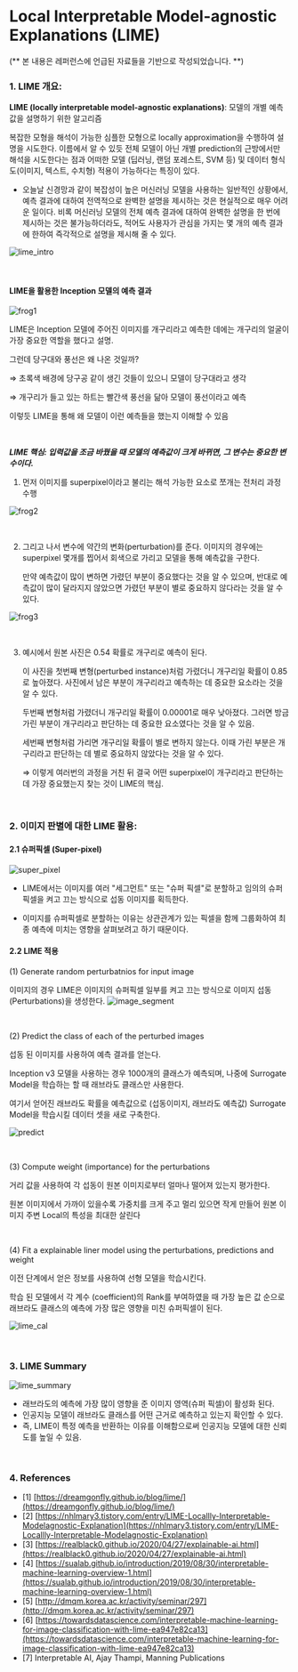 # Local Interpretable Model-agnostic Explanations (LIME) 
(** 본 내용은 레퍼런스에 언급된 자료들을 기반으로 작성되었습니다. **)

### 1. LIME 개요:
**LIME (locally interpretable model-agnostic explanations)**: 모델의 개별 예측값을 설명하기 위한 알고리즘

복잡한 모형을 해석이 가능한 심플한 모형으로 locally approximation을 수행하여 설명을 시도한다. 이름에서 알 수 있듯 전체 모델이 아닌 개별 prediction의 근방에서만 해석을 시도한다는 점과 어떠한 모델 (딥러닝, 랜덤 포레스트, SVM 등) 및 데이터 형식도(이미지, 텍스트, 수치형) 적용이 가능하다는 특징이 있다.

- 오늘날 신경망과 같이 복잡성이 높은 머신러닝 모델을 사용하는 일반적인 상황에서, 예측 결과에 대하여 전역적으로 완벽한 설명을 제시하는 것은 현실적으로 매우 어려운 일이다. 비록 머신러닝 모델의 전체 예측 결과에 대하여 완벽한 설명을 한 번에 제시하는 것은 불가능하더라도, 적어도 사용자가 관심을 가지는 몇 개의 예측 결과에 한하여 즉각적으로 설명을 제시해 줄 수 있다.

![lime_intro](https://user-images.githubusercontent.com/7313213/139409142-8f4c9732-9ae5-4f06-88ff-c5fbbe85449b.png)

<br/>


####  LIME을 활용한 Inception 모델의 예측 결과

![frog1](https://user-images.githubusercontent.com/7313213/139522582-aae32a13-1f17-46be-8e02-a805e83ac275.png)

LIME은 Inception 모델에 주어진 이미지를 개구리라고 예측한 데에는 개구리의 얼굴이 가장 중요한 역할을 했다고 설명.

그런데 당구대와 풍선은 왜 나온 것일까?

⇒ 초록색 배경에 당구공 같이 생긴 것들이 있으니 모델이 당구대라고 생각

⇒ 개구리가 들고 있는 하트는 빨간색 풍선을 닮아 모델이 풍선이라고 예측

이렇듯 LIME을 통해 왜 모델이 이런 예측들을 했는지 이해할 수 있음

<br/>

***LIME 핵심: 입력값을 조금 바꿨을 때 모델의 예측값이 크게 바뀌면, 그 변수는 중요한 변수이다.***

1. 먼저 이미지를 superpixel이라고 불리는 해석 가능한 요소로 쪼개는 전처리 과정 수행

![frog2](https://user-images.githubusercontent.com/7313213/139522583-a340832e-339a-4dda-ab94-7b3cb0cb35cf.png)

<br/>

2. 그리고 나서 변수에 약간의 변화(perturbation)를 준다. 이미지의 경우에는 superpixel 몇개를 찝어서 회색으로 가리고 모델을 통해 예측값을 구한다.

   만약 예측값이 많이 변하면 가렸던 부분이 중요했다는 것을 알 수 있으며, 반대로 예측값이 많이 달라지지 않았으면 가렸던 부분이 별로 중요하지 않다라는 것을 알 수 있다.

![frog3](https://user-images.githubusercontent.com/7313213/139522584-1d72d149-e0bb-4c38-81b0-7eec0f0a0ba8.png)

<br/>

3. 예시에서 원본 사진은 0.54 확률로 개구리로 예측이 된다.
    
    이 사진을 첫번째 변형(perturbed instance)처럼 가렸더니 개구리일 확률이 0.85로 높아졌다. 사진에서 남은 부분이 개구리라고 예측하는 데 중요한 요소라는 것을 알 수 있다.
    
    두번째 변형처럼 가렸더니 개구리일 확률이 0.00001로 매우 낮아졌다. 그러면 방금 가린 부분이 개구리라고 판단하는 데 중요한 요소였다는 것을 알 수 있음.
    
    세번째 변형처럼 가리면 개구리일 확률이 별로 변하지 않는다. 이때 가린 부분은 개구리라고 판단하는 데 별로 중요하지 않았다는 것을 알 수 있다. 
    
    ⇒ 이렇게 여러번의 과정을 거친 뒤 결국 어떤 superpixel이 개구리라고 판단하는 데 가장 중요했는지 찾는 것이 LIME의 핵심.

<br/>

### 2. 이미지 판별에 대한 LIME 활용:

#### 2.1 슈퍼픽셀 (Super-pixel)
![super_pixel](https://user-images.githubusercontent.com/7313213/139409482-9b6eb8e9-e0f8-41e4-bc57-c9cd73b4787a.png)

- LIME에서는 이미지를 여러 "세그먼트" 또는 "슈퍼 픽셀"로 분할하고 임의의 슈퍼 픽셀을 켜고 끄는 방식으로 섭동 이미지를 획득한다.

- 이미지를 슈퍼픽셀로 분할하는 이유는 상관관계가 있는 픽셀을 함께 그룹화하여 최종 예측에 미치는 영향을 살펴보려고 하기 때문이다.

#### 2.2 LIME 적용

(1) Generate random perturbatnios for input image

   이미지의 경우 LIME은 이미지의 슈퍼픽셀 일부를 켜고 끄는 방식으로 이미지 섭동 (Perturbations)을 생성한다.
   ![image_segment](https://user-images.githubusercontent.com/7313213/139409490-16f322f0-a521-41b1-84ed-f248da971198.png)    

<br/>

(2) Predict the class of each of the perturbed images

   섭동 된 이미지를 사용하여 예측 결과를 얻는다.

   Inception v3 모델을 사용하는 경우 1000개의 클래스가 예측되며, 나중에 Surrogate Model을 학습하는 할 때 래브라도 클래스만 사용한다.

   여기서 얻어진 래브라도 확률을 예측값으로 (섭동이미지, 래브라도 예측값) Surrogate Model을 학습시킬 데이터 셋을 새로 구축한다.

   ![predict](https://user-images.githubusercontent.com/7313213/139409493-db66cb04-e2fd-4146-a987-4e80e2e1da9c.png)

<br/>

(3) Compute weight (importance) for the perturbations

   거리 값을 사용하여 각 섭동이 원본 이미지로부터 얼마나 떨어져 있는지 평가한다.

   원본 이미지에서 가까이 있을수록 가중치를 크게 주고 멀리 있으면 작게 만들어 원본 이미지  주변 Local의 특성을 최대한 살린다

<br/>

(4) Fit a explainable liner model using the perturbations, predictions and weight

   이전 단계에서 얻은 정보를 사용하여 선형 모델을 학습시킨다.

   학습 된 모델에서 각 계수 (coefficient)의 Rank를 부여하였을 때 가장 높은 값 순으로 래브라도 클래스의 예측에 가장 많은 영향을 미친 슈퍼픽셀이 된다.

   ![lime_cal](https://user-images.githubusercontent.com/7313213/139410320-b0dfb47a-fb69-4e1e-9843-143aa728f8a7.png)


<br/>

### 3. LIME Summary

![lime_summary](https://user-images.githubusercontent.com/7313213/139408670-23d2de61-2611-4d85-a29e-a798fa788d43.png)

- 래브라도의 예측에 가장 많이 영향을 준 이미지 영역(슈퍼 픽셀)이 활성화 된다.
- 인공지능 모델이 래브라도 클래스를 어떤 근거로 예측하고 있는지 확인할 수 있다.
- 즉, LIME이 특정 예측을 반환하는 이유를 이해함으로써 인공지능 모델에 대한 신뢰도를 높일 수 있음.

<br/>

### 4. References

- [1] [https://dreamgonfly.github.io/blog/lime/](https://dreamgonfly.github.io/blog/lime/)
- [2] [https://nhlmary3.tistory.com/entry/LIME-Locallly-Interpretable-Modelagnostic-Explanation](https://nhlmary3.tistory.com/entry/LIME-Locallly-Interpretable-Modelagnostic-Explanation)
- [3] [https://realblack0.github.io/2020/04/27/explainable-ai.html](https://realblack0.github.io/2020/04/27/explainable-ai.html)
- [4] [https://sualab.github.io/introduction/2019/08/30/interpretable-machine-learning-overview-1.html](https://sualab.github.io/introduction/2019/08/30/interpretable-machine-learning-overview-1.html)
- [5] [http://dmqm.korea.ac.kr/activity/seminar/297](http://dmqm.korea.ac.kr/activity/seminar/297)
- [6] [https://towardsdatascience.com/interpretable-machine-learning-for-image-classification-with-lime-ea947e82ca13](https://towardsdatascience.com/interpretable-machine-learning-for-image-classification-with-lime-ea947e82ca13)
- [7] Interpretable AI, Ajay Thampi, Manning Publications